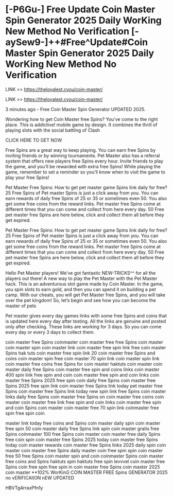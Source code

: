 # [-P6Gu-] Free Update Coin Master Spin Generator 2025 Daily WorKing New Method No Verification [-aySew9-]++#Free^Update#Coin Master Spin Generator 2025 Daily WorKing New Method No Verification

LINK >> https://theloyalest.cyou/coin-master/

LINK >> https://theloyalest.cyou/coin-master/

 

3 minutes ago - Free Coin Master Spin Generator UPDATED 2025.

Wondering how to get Coin Master free Spins? You’ve come to the right place. This is addictive! mobile game by design. It combines the thrill of playing slots with the social battling of Clash

 

CLICK HERE TO GET NOW

 

Free Spins are a great way to keep playing. You can earn free Spins by inviting friends or by winning tournaments. Pet Master also has a referral system that offers new players free Spins every hour. Invite friends to play the game, and you’ll be rewarded with extra free Spins! While playing the game, remember to set a reminder so you’ll know when to visit the game to play your free Spins!

Pet Master Free Spins: How to get pet master game Spins link daily for free? 25 Free Spins of Pet master Spins is just a click away from you. You can earn rewards of daily free Spins of 25 or 35 or sometimes even 50. You also get some free coins from the reward links. Pet master free Spins come at different times that you can come and collect from here every day. 50 Free pet master free Spins are here below, click and collect them all before they get expired.

Pet Master Free Spins: How to get pet master game Spins link daily for free? 25 Free Spins of Pet master Spins is just a click away from you. You can earn rewards of daily free Spins of 25 or 35 or sometimes even 50. You also get some free coins from the reward links. Pet master free Spins come at different times that you can come and collect from here every day. 50 Free pet master free Spins are here below, click and collect them all before they get expired.

Hello Pet Master players! We’ve got fantastic NEW-TRICKS^^ for all the players out there! A new way to play the Pet Master with the Pet Master hack. This is an adventurous slot game made by Coin Master. In the game, you spin slots to earn gold, and then you can spend it on building a pet camp. With our cheats, you will get Pet Master free Spins, and you will take over the pet kingdom! So, let’s begin and see how you can become the master of pets

Pet master gives every day games links with some free Spins and coins that is updated here every day after testing. All the links are genuine and posted only after checking. These links are working for 3 days. So you can come every day or every 3 days to collect them.

coin master free Spins coinmaster coin master free free Spins coin master coin master spin coin master link coin master free spin link free coin master Spins hak tuts coin master free spin link 20 coin master free Spins and coins coin master spin free coin master 70 spin link coin master spin link coin master free coins free Spins for coin master haktuts coin master coin master daily free Spins coin master free spin and coins links coin master 400 spin link free spin and coin coin master free spin and coin links coin master free Spins 2025 free spin coin daily free Spins coin master free Spins 2025 free spin link coin master free Spins link today pet master free Spins coin master free Spins link today new spin link free Spins coin master links daily free Spins coin master free Spins on coin master free coins coin master coin master free link free spin and coin links coin master free spin and coin Spins coin master coin master free 70 spin link coinmaster free spin free spin coin 

master link today free coins and Spins coin master daily spin coin master free spin 50 coin master daily free Spins link spin coin master gratis free Spins coinmaster 100 free Spins coin master coin master free daily Spins free coin spin coin master free Spins 2025 today coin master free Spins today coin master rewards coin master free Spins links 2025 daily spin coin master coin master free Spins daily master coin free spin spin coin master free 50 free Spins coin master spin and coin coinmaster Spins coin master free coins and Spins haktuts spin haktuts free spin levvvel coin master free Spins coin free spin free spin in coin master free Spins coin master 2025 coin master **102% WorKinG COIN MASTER FREE Spins GENERATOR 2025 no vERIFICAIION nEW UPDATED

HBVTg4rraxPfn1y

